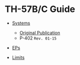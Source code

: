 # TH-57B/C Guide

 - [Systems](https://github.com/wesleyem/th57/blob/master/SYSTEMS.md#th-57bc-systems)
   - [Original Publication](https://www.cnatra.navy.mil/local/docs/pat-pubs/P-402.pdf)
   - P-402 `Rev. 01-15`

 - [EPs](https://github.com/wesleyem/th57/blob/master/EPS.md)
 - [Limits](https://github.com/wesleyem/th57/blob/master/LIMITS.md)